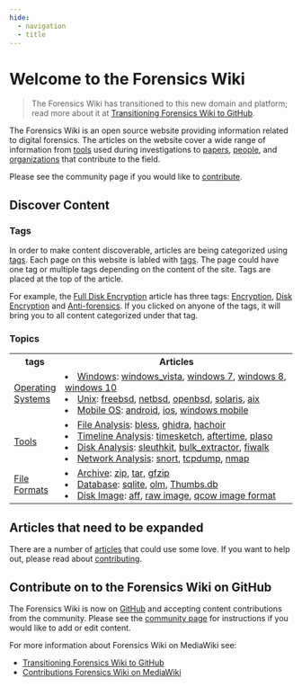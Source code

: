 ```yaml
---
hide:
  - navigation
  - title
---
```


# Welcome to the Forensics Wiki

> The Forensics Wiki has transitioned to this new domain and platform; read more about it at [Transitioning Forensics Wiki to GitHub](https://osdfir.blogspot.com/2022/11/transitioning-forensics-wiki-to-github.html).

The Forensics Wiki is an open source website providing information related to digital forensics.  The articles on the website cover a wide range of information from <a href="tags/#tools">tools</a> used during investigations to <a href="tags/#papers">papers</a>, <a href="tags/#people">people</a>, and <a href="tags/#organizations">organizations</a> that contribute to the field.  

Please see the community page if you would like to [contribute](community.md).

## Discover Content

### Tags
In order to make content discoverable, articles are being categorized using <a href="tags">tags</a>. Each page on this website is labled with <a href="tags">tags</a>. The page could have one tag or multiple tags depending on the content of the site. Tags are placed at the top of the article.

For example, the [Full Disk Encryption](full_disk_encryption.md) article has three tags: <a href="tags/#encryption">Encryption</a>, <a href="tags/#disk-encrypton">Disk Encryption</a> and <a href="tags/#anti-forensics">Anti-forensics</a>. If you clicked on anyone of the tags, it will bring you to all content categorized under that tag.

### Topics
<html>
<head>
<style>
#tags {
  border-collapse: collapse;
  width: 100%;
}

#tags td, #tags th {
  border: 1px solid #ddd;
  font-size: 15px;
}

#tags tr:nth-child(even){background-color: #f2f2f2;}

#tags tr:hover {background-color: #ddd;}

#tags th {
  padding-top: 12px;
  padding-bottom: 12px;
  text-align: left;
  background-color: #04AA6D;
  color: white;
}
</style>
</head>
</html>

<body>
<table id="Tags">
  <tr>
    <th>tags</th>
    <th>Articles</th>
  </tr>
  <tr>
    <td><a href="tags/#operating-systems">Operating Systems</a></td>
    <td width="1000">
    <ui><li><a href="windows">Windows</a>: <a href="windows_vista">windows_vista</a>, <a href="windows_7">windows 7</a>, <a href="windows_8">windows 8</a>, <a href="windows_10">windows 10</a></ui></li>
    <ui><li><a href="unix">Unix</a>: <a href="freebsd">freebsd</a>, <a href="netbsd">netbsd</a>, <a href="openbsd">openbsd</a>, <a href="solaris">solaris</a>, <a href="aix">aix</a></ui></li>
    <ui><li><a href="https://en.wikipedia.org/wiki/Mobile_operating_system">Mobile OS</a>: <a href="android">android</a>, <a href="ios">ios</a>, <a href="microsoft_windows_mobile">windows mobile</ui></li>
    </td>
  </tr>
  <tr>
    <td><a href="tags/#tools">Tools</a></td>
    <td width="1000">
    <ui><li><a href="tags/#file_analysis">File Analysis</a>: <a href="bless">bless</a>, <a href="ghidra">ghidra</a>, <a href="pst_file_viewer> PST File Viewer</a><a href="hachoir">hachoir</a></ui></li>
    <ui><li><a href="tags/#timeline-analysis">Timeline Analysis</a>: <a href="timesketch">timesketch</a>, <a href="aftertime">aftertime</a>, <a href="plaso">plaso</a></ui></li>
    <ui><li><a href="tags/#disk-analysis">Disk Analysis</a>: <a href="the_sleuth_kit">sleuthkit</a>, <a href="bulk_extractor">bulk_extractor</a>, <a href="fiwalk">fiwalk</a></ui></li>
    <ui><li><a href="tags/#network-analysis">Network Analysis</a>: <a href="snort">snort</a>, <a href="tcpdump">tcpdump</a>, <a href="nmap">nmap</a></ui></li>
    </td>
  </tr>
  <tr>
    <td><a href="tags/#file-formats">File Formats</a></td>
    <td width="1000">
    <ui><li><a href="tags/#archive">Archive</a>: <a href="zip">zip</a>, <a href="tar">tar</a>, <a href="gfzip">gfzip</a></ui></li>
    <ui><li><a href="tags/#database">Database</a>: <a href="sqlite">sqlite</a>, <a href="olm">olm</a>, <a href="thumbs.db">Thumbs.db</a></ui></li>
    <ui><li><a href="tags/#disk-image">Disk Image</a>: <a href="aff">aff</a>, <a href="raw_image_format">raw image</a>, <a href="qcom_image_format">qcow image format</a></ui></li>
    </td>
  </tr> 
</table>
</body>


## Articles that need to be expanded

There are a number of <a href="tags/#articles-that-need-to-be-expanded">articles</a> that could use some love. If you want to help out, please read about [contributing](community.md).

##  Contribute on to the Forensics Wiki on GitHub

The Forensics Wiki is now on [GitHub](https://github.com/forensicswiki/wiki) and accepting content contributions from the community. Please see the [community page](community.md) for instructions if you would like to add or edit content.  
 
For more information about Forensics Wiki on MediaWiki see:

* [Transitioning Forensics Wiki to GitHub](https://osdfir.blogspot.com/2022/11/transitioning-forensics-wiki-to-github.html)
* [Contributions Forensics Wiki on MediaWiki](https://forensics.wiki/contributions_mediawiki/)
